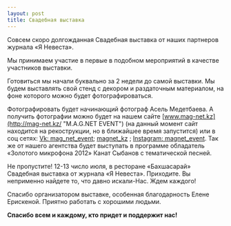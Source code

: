 ```yaml
---
layout: post
title: Свадебная выставка
---
```

Совсем скоро долгожданная Свадебная выставка от наших партнеров журнала «Я Невеста».

Мы принимаем участие в первые в подобном мероприятий в качестве участников выставки.

Готовиться мы начали буквально за 2 недели до самой выставки.
Мы будем выставлять свой стенд с декором и раздаточным материалом, на фоне которого можно будет фотографироваться.

Фотографировать будет начинающий фотограф Асель Медетбаева. А получить фотографии можно будет на нашем сайте [www.mag-net.kz](http://mag-net.kz/ "M.A.G.NET EVENT") (на данный момент сайт находится на рекострукции, но в ближайшее время запустится) или в соц сетях: [Vk: mag_net_event](http://vk.com/magnet.event); [magnet_kz](http://vk.com/magnet_kz) ; [Instagram: magnet_event](http://instagram.com/magnet_event). Так же от нашего агентства будет выступать в программе обладатель «Золотого микрофона 2012» Канат Сыбанов с тематической песней.

Не пропустите! 12-13 число июля, в ресторане «Бахшасарай» Свадебная выставка от журнала «Я Невеста». Приходите. Вы неприменно найдете то, что давно искали-Нас. Ждем каждого!

Спасибо организатором выставке, особенная благодарность Елене Ерискеной. Приятно работать с хорошими людьми.

**Спасибо всем и каждому, кто придет и поддержит нас!**
